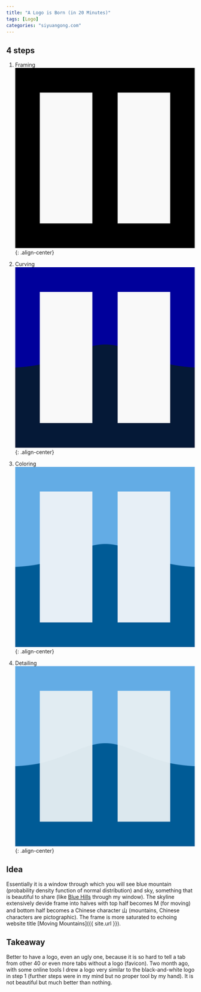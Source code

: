 ```yaml
---
title: "A Logo is Born (in 20 Minutes)"
tags: [Logo]
categories: "siyuangong.com"
---
```


## 4 steps

1. Framing 
![Logo Framing](/assets/images/logo0.svg){: .align-center}

2. Curving 
![Logo Curving](/assets/images/logo1.svg){: .align-center}

3. Coloring
![Logo Coloring](/assets/images/logo2.svg){: .align-center}

4. Detailing
![Logo Detailing](/assets/images/logo3.svg){: .align-center}

## Idea
Essentially it is a window through which you will see blue mountain (probability density function of normal distribution) and sky, something that is beautiful to share (like [Blue Hills](https://www.google.com/maps/place/Blue+Hills+Reservation/@42.215952,-71.0676048,15z/) through my window). The skyline extensively devide frame into halves with top half becomes M (for moving) and bottom half becomes a Chinese character 山 (mountains, Chinese characters are pictographic). The frame is more saturated to echoing website title [Moving Mountains]({{ site.url }}). 

## Takeaway
Better to have a logo, even an ugly one, because it is so hard to tell a tab from other 40 or even more tabs without a logo (favicon). Two month ago, with some online tools I drew a logo very similar to the black-and-white logo in step 1 (further steps were in my mind but no proper tool by my hand). It is not beautiful but much better than nothing.